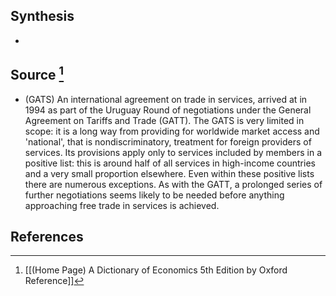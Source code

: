 ## Synthesis
- 
## Source [^1]
- (GATS) An international agreement on trade in services, arrived at in 1994 as part of the Uruguay Round of negotiations under the General Agreement on Tariffs and Trade (GATT). The GATS is very limited in scope: it is a long way from providing for worldwide market access and 'national', that is nondiscriminatory, treatment for foreign providers of services. Its provisions apply only to services included by members in a positive list: this is around half of all services in high-income countries and a very small proportion elsewhere. Even within these positive lists there are numerous exceptions. As with the GATT, a prolonged series of further negotiations seems likely to be needed before anything approaching free trade in services is achieved.
## References

[^1]: [[(Home Page) A Dictionary of Economics 5th Edition by Oxford Reference]]